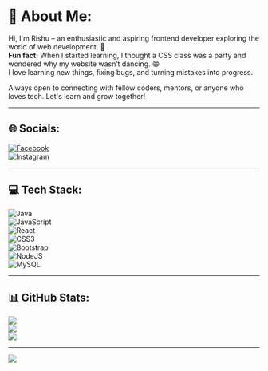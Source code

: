 # 💫 About Me:
Hi, I'm Rishu – an enthusiastic and aspiring frontend developer exploring the world of web development. 🚀  
**Fun fact:** When I started learning, I thought a CSS class was a party and wondered why my website wasn’t dancing. 😄  
I love learning new things, fixing bugs, and turning mistakes into progress.

Always open to connecting with fellow coders, mentors, or anyone who loves tech. Let's learn and grow together!

---

## 🌐 Socials:
[![Facebook](https://img.shields.io/badge/Facebook-%231877F2.svg?logo=Facebook&logoColor=white)](https://facebook.com/rishu578_)  
[![Instagram](https://img.shields.io/badge/Instagram-%23E4405F.svg?logo=Instagram&logoColor=white)](https://instagram.com/rishu578_)

---

## 💻 Tech Stack:
![Java](https://img.shields.io/badge/java-%23ED8B00.svg?style=for-the-badge&logo=openjdk&logoColor=white)  
![JavaScript](https://img.shields.io/badge/javascript-%23323330.svg?style=for-the-badge&logo=javascript&logoColor=%23F7DF1E)  
![React](https://img.shields.io/badge/react-%2320232a.svg?style=for-the-badge&logo=react&logoColor=%2361DAFB)  
![CSS3](https://img.shields.io/badge/css3-%231572B6.svg?style=for-the-badge&logo=css3&logoColor=white)  
![Bootstrap](https://img.shields.io/badge/bootstrap-%238511FA.svg?style=for-the-badge&logo=bootstrap&logoColor=white)  
![NodeJS](https://img.shields.io/badge/node.js-6DA55F?style=for-the-badge&logo=node.js&logoColor=white)  
![MySQL](https://img.shields.io/badge/mysql-%2300000f.svg?style=for-the-badge&logo=mysql&logoColor=white)

---

## 📊 GitHub Stats:
![](https://github-readme-stats.vercel.app/api?username=rishu-ops&theme=dark&hide_border=false&count_private=false)  
![](https://github-readme-streak-stats.herokuapp.com/?user=rishu-ops&theme=dark&hide_border=false)  
![](https://github-readme-stats.vercel.app/api/top-langs/?username=rishu-ops&theme=dark&hide_border=false&layout=compact)

---

[![](https://visitcount.itsvg.in/api?id=rishu-ops&icon=0&color=0)](https://visitcount.itsvg.in)
